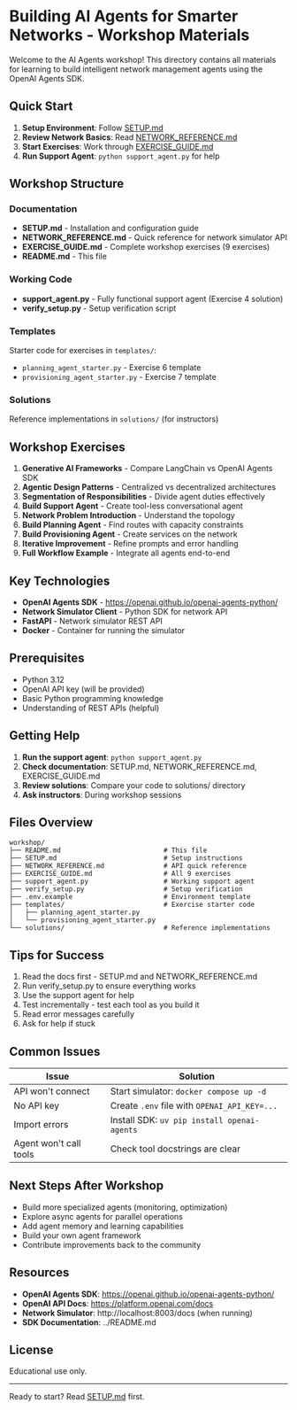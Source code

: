 # Building AI Agents for Smarter Networks - Workshop Materials

Welcome to the AI Agents workshop! This directory contains all materials for learning to build intelligent network management agents using the OpenAI Agents SDK.

## Quick Start

1. **Setup Environment**: Follow [SETUP.md](SETUP.md)
2. **Review Network Basics**: Read [NETWORK_REFERENCE.md](NETWORK_REFERENCE.md)
3. **Start Exercises**: Work through [EXERCISE_GUIDE.md](EXERCISE_GUIDE.md)
4. **Run Support Agent**: `python support_agent.py` for help

## Workshop Structure

### Documentation

- **SETUP.md** - Installation and configuration guide
- **NETWORK_REFERENCE.md** - Quick reference for network simulator API
- **EXERCISE_GUIDE.md** - Complete workshop exercises (9 exercises)
- **README.md** - This file

### Working Code

- **support_agent.py** - Fully functional support agent (Exercise 4 solution)
- **verify_setup.py** - Setup verification script

### Templates

Starter code for exercises in `templates/`:

- `planning_agent_starter.py` - Exercise 6 template
- `provisioning_agent_starter.py` - Exercise 7 template

### Solutions

Reference implementations in `solutions/` (for instructors)

## Workshop Exercises

1. **Generative AI Frameworks** - Compare LangChain vs OpenAI Agents SDK
2. **Agentic Design Patterns** - Centralized vs decentralized architectures
3. **Segmentation of Responsibilities** - Divide agent duties effectively
4. **Build Support Agent** - Create tool-less conversational agent
5. **Network Problem Introduction** - Understand the topology
6. **Build Planning Agent** - Find routes with capacity constraints
7. **Build Provisioning Agent** - Create services on the network
8. **Iterative Improvement** - Refine prompts and error handling
9. **Full Workflow Example** - Integrate all agents end-to-end

## Key Technologies

- **OpenAI Agents SDK** - https://openai.github.io/openai-agents-python/
- **Network Simulator Client** - Python SDK for network API
- **FastAPI** - Network simulator REST API
- **Docker** - Container for running the simulator

## Prerequisites

- Python 3.12
- OpenAI API key (will be provided)
- Basic Python programming knowledge
- Understanding of REST APIs (helpful)

## Getting Help

1. **Run the support agent**: `python support_agent.py`
2. **Check documentation**: SETUP.md, NETWORK_REFERENCE.md, EXERCISE_GUIDE.md
3. **Review solutions**: Compare your code to solutions/ directory
4. **Ask instructors**: During workshop sessions

## Files Overview

```
workshop/
├── README.md                          # This file
├── SETUP.md                           # Setup instructions
├── NETWORK_REFERENCE.md               # API quick reference
├── EXERCISE_GUIDE.md                  # All 9 exercises
├── support_agent.py                   # Working support agent
├── verify_setup.py                    # Setup verification
├── .env.example                       # Environment template
├── templates/                         # Exercise starter code
│   ├── planning_agent_starter.py
│   └── provisioning_agent_starter.py
└── solutions/                         # Reference implementations
```

## Tips for Success

1. Read the docs first - SETUP.md and NETWORK_REFERENCE.md
2. Run verify_setup.py to ensure everything works
3. Use the support agent for help
4. Test incrementally - test each tool as you build it
5. Read error messages carefully
6. Ask for help if stuck

## Common Issues

| Issue                  | Solution                                     |
| ---------------------- | -------------------------------------------- |
| API won't connect      | Start simulator: `docker compose up -d`      |
| No API key             | Create `.env` file with `OPENAI_API_KEY=...` |
| Import errors          | Install SDK: `uv pip install openai-agents`  |
| Agent won't call tools | Check tool docstrings are clear              |

## Next Steps After Workshop

- Build more specialized agents (monitoring, optimization)
- Explore async agents for parallel operations
- Add agent memory and learning capabilities
- Build your own agent framework
- Contribute improvements back to the community

## Resources

- **OpenAI Agents SDK**: https://openai.github.io/openai-agents-python/
- **OpenAI API Docs**: https://platform.openai.com/docs
- **Network Simulator**: http://localhost:8003/docs (when running)
- **SDK Documentation**: ../README.md

## License

Educational use only.

---

Ready to start? Read [SETUP.md](SETUP.md) first.
